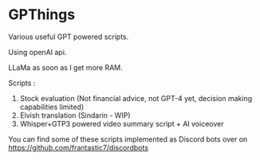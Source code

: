 # GPThings

Various useful GPT powered scripts.

Using openAI api.  

LLaMa as soon as I get more RAM.

Scripts :

1. Stock evaluation (Not financial advice, not GPT-4 yet, decision making capabilities limited)
2. Elvish translation (Sindarin - WIP)
3. Whisper+GTP3 powered video summary script + AI voiceover
  
    
You can find some of these scripts implemented as Discord bots over on https://github.com/frantastic7/discordbots
